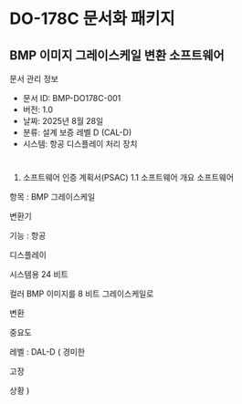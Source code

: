 # DO-178C 문서화 패키지
## BMP 이미지 그레이스케일 변환 소프트웨어
문서 관리 정보
- 문서 ID: BMP-DO178C-001
- 버전: 1.0
- 날짜: 2025년 8월 28일
- 분류: 설계 보증 레벨 D (CAL-D)
- 시스템: 항공 디스플레이 처리 장치

# 

1. 소프트웨어 인증 계획서(PSAC)
 1.1 소프트웨어 개요
소프트웨어
 
항목
: BMP 
그레이스케일
 
변환기
 
기능
: 
항공
 
디스플레이
 
시스템용
 24
비트
 
컬러
 BMP 
이미지를
 8
비트
그레이스케일로
 
변환
 
중요도
 
레벨
: DAL-D (
경미한
 
고장
 
상황
)






















